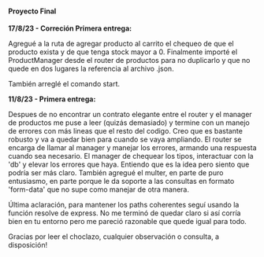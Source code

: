 #### Proyecto Final

**17/8/23 - Correción Primera entrega:**

Agregué a la ruta de agregar producto al carrito el chequeo de que el producto exista y de que tenga stock mayor a 0. Finalmente importé el ProductManager desde el router de productos para no duplicarlo y que no quede en dos lugares la referencia al archivo .json.

También arreglé el comando start.

**11/8/23 - Primera entrega:**

Despues de no encontrar un contrato elegante entre el router y el manager de productos me puse a leer (quizás demasiado) y termine con un manejo de errores con más lineas que el resto del codigo. Creo que es bastante robusto y va a quedar bien para cuando se vaya ampliando.
El router se encarga de llamar al manager y manejar los errores, armando una respuesta cuando sea necesario. El manager de chequear los tipos, interactuar con la 'db' y elevar los errores que haya. Entiendo que es la idea pero siento que podría ser más claro. También agregué el multer, en parte de puro entusiasmo, en parte porque le da soporte a las consultas en formato 'form-data' que no supe como manejar de otra manera.

Última aclaración, para mantener los paths coherentes seguí usando la función resolve de express. No me terminó de quedar claro si así corría bien en tu entorno pero me pareció razonable que quede igual para todo.

Gracias por leer el choclazo, cualquier observación o consulta, a disposición!
